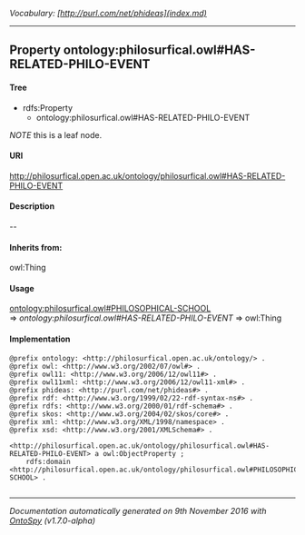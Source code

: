 _Vocabulary: [http://purl.com/net/phideas](index.md)_ 

---	
	




    


## Property ontology:philosurfical.owl#HAS-RELATED-PHILO-EVENT


#### Tree

* rdfs:Property
    * ontology:philosurfical.owl#HAS-RELATED-PHILO-EVENT





*NOTE* this is a leaf node.


#### URI
http://philosurfical.open.ac.uk/ontology/philosurfical.owl#HAS-RELATED-PHILO-EVENT

#### Description
--


#### Inherits from:
owl:Thing



#### Usage


[ontology:philosurfical.owl#PHILOSOPHICAL-SCHOOL](class-ontologyphilosurficalowlphilosophical-school.md) 
=&gt;&nbsp;_ontology:philosurfical.owl#HAS-RELATED-PHILO-EVENT_&nbsp;=&gt;&nbsp;owl:Thing

#### Implementation
```
@prefix ontology: <http://philosurfical.open.ac.uk/ontology/> .
@prefix owl: <http://www.w3.org/2002/07/owl#> .
@prefix owl11: <http://www.w3.org/2006/12/owl11#> .
@prefix owl11xml: <http://www.w3.org/2006/12/owl11-xml#> .
@prefix phideas: <http://purl.com/net/phideas#> .
@prefix rdf: <http://www.w3.org/1999/02/22-rdf-syntax-ns#> .
@prefix rdfs: <http://www.w3.org/2000/01/rdf-schema#> .
@prefix skos: <http://www.w3.org/2004/02/skos/core#> .
@prefix xml: <http://www.w3.org/XML/1998/namespace> .
@prefix xsd: <http://www.w3.org/2001/XMLSchema#> .

<http://philosurfical.open.ac.uk/ontology/philosurfical.owl#HAS-RELATED-PHILO-EVENT> a owl:ObjectProperty ;
    rdfs:domain <http://philosurfical.open.ac.uk/ontology/philosurfical.owl#PHILOSOPHICAL-SCHOOL> .


```










---

_Documentation automatically generated on 9th November 2016 with [OntoSpy](http://ontospy.readthedocs.org/ "Open") (v1.7.0-alpha)_